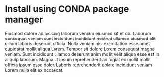 # Install using CONDA package manager

Eiusmod dolore adipisicing laborum veniam eiusmod sit et do. Laborum consequat veniam sunt incididunt incididunt nostrud ullamco eiusmod elit cillum laboris deserunt officia. Nulla veniam nisi exercitation esse amet cupidatat mollit aliqua Lorem. Tempor sit dolore Lorem consequat magna veniam. Sunt incididunt ullamco deserunt anim mollit velit aliqua esse est in aliquip laborum. Magna ut ipsum reprehenderit ad fugiat ex mollit mollit officia ipsum esse dolor. Laboris reprehenderit dolore incididunt veniam Lorem nulla elit ex occaecat.